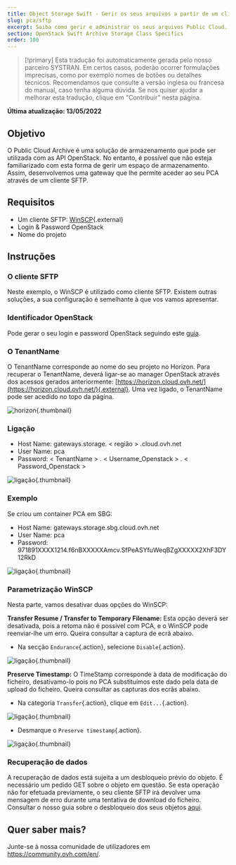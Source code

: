 ```yaml
---
title: Object Storage Swift - Gerir os seus arquivos a partir de um cliente SFTP/SCP
slug: pca/sftp
excerpt: Saiba como gerir e administrar os seus arquivos Public Cloud.
section: OpenStack Swift Archive Storage Class Specifics
order: 100
---
```


> [!primary]
> Esta tradução foi automaticamente gerada pelo nosso parceiro SYSTRAN. Em certos casos, poderão ocorrer formulações imprecisas, como por exemplo nomes de botões ou detalhes técnicos. Recomendamos que consulte a versão inglesa ou francesa do manual, caso tenha alguma dúvida. Se nos quiser ajudar a melhorar esta tradução, clique em "Contribuir" nesta página.
>

**Última atualização: 13/05/2022**

## Objetivo

O Public Cloud Archive é uma solução de armazenamento que pode ser utilizada com as API OpenStack. No entanto, é possível que não esteja familiarizado com esta forma de gerir um espaço de armazenamento. Assim, desenvolvemos uma gateway que lhe permite aceder ao seu PCA através de um cliente SFTP.


## Requisitos

- Um cliente SFTP: [WinSCP](https://winscp.net/eng/download.php){.external}
- Login & Password OpenStack
- Nome do projeto

## Instruções

### O cliente SFTP

Neste exemplo, o WinSCP é utilizado como cliente SFTP. Existem outras soluções, a sua configuração é semelhante à que vos vamos apresentar.


### Identificador OpenStack

Pode gerar o seu login e password OpenStack seguindo este [guia](https://docs.ovh.com/pt/public-cloud/criar-e-eliminar-um-utilizador-openstack/).


### O TenantName

O TenantName corresponde ao nome do seu projeto no Horizon. Para recuperar o TenantName, deverá ligar-se ao manager OpenStack através dos acessos gerados anteriormente: [https://horizon.cloud.ovh.net/](https://horizon.cloud.ovh.net/){.external}. Uma vez ligado, o TenantName pode ser acedido no topo da página.


![horizon](images/image1.png){.thumbnail}


### Ligação

- Host Name: gateways.storage. < região > .cloud.ovh.net
- User Name: pca
- Password: < TenantName > . < Username_Openstack > . < Password_Openstack >


![ligação](images/image2.png){.thumbnail}


### Exemplo

Se criou um container PCA em SBG:

- Host Name: gateways.storage.sbg.cloud.ovh.net
- User Name: pca
- Password: 971891XXXX1214.f6nBXXXXXAmcv.SfPeASYfuWeqBZgXXXXX2XhF3DY12RkD


![ligação](images/image3.png){.thumbnail}


### Parametrização WinSCP
Nesta parte, vamos desativar duas opções do WinSCP:

**Transfer Resume / Transfer to Temporary Filename:** Esta opção deverá ser desativada, pois a retoma não é possível com PCA, e o WinSCP pode reenviar-lhe um erro. Queira consultar a captura de ecrã abaixo.

- Na secção `Endurance`{.action}, selecione `Disable`{.action}.


![ligação](images/conf1.png){.thumbnail}

**Preserve Timestamp:** O TimeStamp corresponde à data de modificação do ficheiro, desativamo-lo pois no PCA substituímos este dado pela data de upload do ficheiro. Queira consultar as capturas dos ecrãs abaixo.

- Na categoria `Transfer`{.action}, clique em `Edit...`{.action}.


![ligação](images/conf2.png){.thumbnail}

- Desmarque o `Preserve timestamp`{.action}.


![ligação](images/conf3.png){.thumbnail}


### Recuperação de dados
A recuperação de dados está sujeita a um desbloqueio prévio do objeto. É necessário um pedido GET sobre o objeto em questão. Se esta operação não for efetuada previamente, o seu cliente SFTP irá devolver uma mensagem de erro durante uma tentativa de download do ficheiro. Consultar o nosso guia sobre o desbloqueio dos seus objetos [aqui](https://docs.ovh.com/pt/storage/pca/unlock/).

## Quer saber mais?

Junte-se à nossa comunidade de utilizadores em <https://community.ovh.com/en/>.